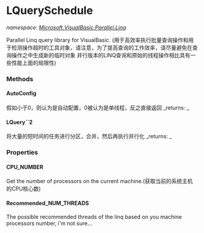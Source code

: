 ﻿
# LQuerySchedule
_namespace: [Microsoft.VisualBasic.Parallel.Linq](N-Microsoft.VisualBasic.Parallel.Linq.md)_

Parallel Linq query library for VisualBasic.
 (用于高效率执行批量查询操作和用于检测操作超时的工具对象，请注意，为了提高查询的工作效率，请尽量避免在查询操作之中生成新的临时对象
 并行版本的LINQ查询和原始的线程操作相比具有一些性能上面的局限性)

### Methods

#### AutoConfig
假如小于0，则认为是自动配置，0被认为是单线程，反之直接返回
_returns: _
#### LQuery``2
将大量的短时间的任务进行分区，合并，然后再执行并行化
_returns: _


### Properties

#### CPU_NUMBER
Get the number of processors on the current machine.(获取当前的系统主机的CPU核心数)
#### Recommended_NUM_THREADS
The possible recommended threads of the linq based on you machine processors number, i'm not sure...

